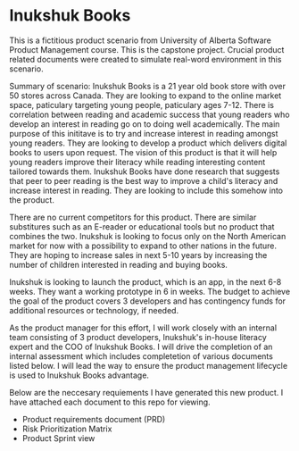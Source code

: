 # Inukshuk Books

This is a fictitious product scenario from University of Alberta Software Product Management course. This is the capstone project. Crucial product related documents were created to simulate real-word environment in this scenario.

Summary of scenario: Inukshuk Books is a 21 year old book store with over 50 stores across Canada. They are looking to expand to the online market space, paticulary targeting young people, paticulary ages 7-12. There is correlation between reading and academic success that young readers who develop an interest in reading go on to doing well academically. The main purpose of this inititave is to try and increase interest in reading amongst young readers. They are looking to develop a product which delivers digital books to users upon request. The vision of this product is that it will help young readers improve their literacy while reading interesting content tailored towards them. Inukshuk Books have done research that suggests that peer to peer reading is the best way to improve a child's literacy and increase interest in reading. They are looking to include this somehow into the product.

There are no current competitors for this product. There are similar substitures such as an E-reader or educational tools but no product that combines the two. Inukshuk is looking to focus only on the North American market for now with a possibility to expand to other nations in the future. They are hoping to increase sales in next 5-10 years by increasing the number of children interested in reading and buying books.

Inukshuk is looking to launch the product, which is an app, in the next 6-8 weeks. They want a working prototype in 6 in weeks. The budget to achieve the goal of the product covers 3 developers and has contingency funds for additional resources or technology, if needed. 

As the product manager for this effort, I will work closely with an internal team consisting of 3 product developers, Inukshuk's in-house literacy expert and the COO of Inukshuk Books. I will drive the completion of an internal assessment which includes completetion of various documents listed below. I will lead the way to ensure the product management lifecycle is used to Inukshuk Books advantage.

Below are the neccesary requiements I have generated this new product. I have attached each document to this repo for viewing.

- Product requirements document (PRD)
- Risk Prioritization Matrix
- Product Sprint view

